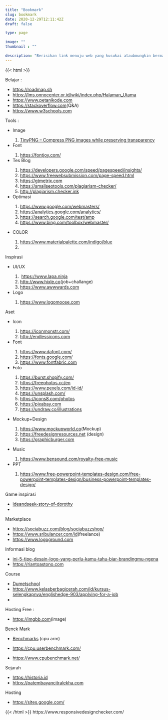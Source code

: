 ```yaml
---
title: "Bookmark"
slug: bookmark
date: 2020-12-29T12:11:42Z
draft: false

type: page

image: ""
thumbnail : ""

description: "Berisikan link menuju web yang kusukai ataubmungkin bermanfaat."
---
```

{{< html >}}
<p>Belajar :</p><p></p><ul style="text-align: left;"><li><a href="https://roadmap.sh" rel="nofollow" target="_blank">https://roadmap.sh</a></li><li><a href="https://lms.onnocenter.or.id/wiki/index.php/Halaman_Utama" rel="nofollow" target="_blank">https://lms.onnocenter.or.id/wiki/index.php/Halaman_Utama</a><br /></li><li><a href="https://www.petanikode.com" rel="nofollow" target="_blank">https://www.petanikode.com</a><br /></li><li><a href="https://stackoverflow.com" rel="nofollow" target="_blank">https://stackoverflow.com</a>(Q&amp;A)<br /></li><li><a href="https://www.w3schools.com" rel="nofollow" target="_blank">https://www.w3schools.com</a><br /></li></ul><p></p><p>Tools :</p><p></p><ul style="text-align: left;"><li>Image</li><ol><li><a href="https://tinypng.com/" rel="nofollow" target="_blank">TinyPNG – Compress PNG images while preserving transparency</a></li></ol><li>Font</li><ol><li><a href="https://fontjoy.com/" rel="nofollow" target="_blank">https://fontjoy.com/</a><br /></li></ol><li>Tes Blog</li><ol><li><a href="https://developers.google.com/speed/pagespeed/insights/" rel="nofollow" target="_blank">https://developers.google.com/speed/pagespeed/insights/</a><br /></li><li><a href="https://www.freewebsubmission.com/page-speed.html" rel="nofollow" target="_blank">https://www.freewebsubmission.com/page-speed.html</a><br /></li><li><a href="https://gtmetrix.com" rel="nofollow" target="_blank">https://gtmetrix.com</a><br /></li><li><a href="https://smallseotools.com/plagiarism-checker/" rel="nofollow" target="_blank">https://smallseotools.com/plagiarism-checker/</a><br /></li><li><a href="http://plagiarism.checker.ink" rel="nofollow" target="_blank">http://plagiarism.checker.ink</a><br /></li></ol><li>Optimasi</li></ul><ol style="text-align: left;"><ol><li><a href="https://www.google.com/webmasters/" rel="nofollow" target="_blank">https://www.google.com/webmasters/</a><br /></li><li><a href="https://analytics.google.com/analytics/" rel="nofollow" target="_blank">https://analytics.google.com/analytics/</a><br /></li><li><a href="https://search.google.com/test/amp" rel="nofollow" target="_blank">https://search.google.com/test/amp</a><br /></li><li><a href="https://www.bing.com/toolbox/webmaster/" rel="nofollow" target="_blank">https://www.bing.com/toolbox/webmaster/</a><br /></li></ol></ol><ul style="text-align: left;"><li>COLOR</li><ol><li><a href="https://www.materialpalette.com/indigo/blue" rel="nofollow" target="_blank">https://www.materialpalette.com/indigo/blue</a><br /></li><li><br /></li></ol></ul><div>Inspirasi</div><div><ul style="text-align: left;"><li>UI/UX</li><ol><li>&nbsp;<a href="https://www.lapa.ninja" rel="nofollow" target="_blank">https://www.lapa.ninja</a></li><li><a href="http://www.hixle.co" rel="nofollow" target="_blank">http://www.hixle.co</a>(job+challange)<br /></li><li><a href="https://www.awwwards.com" rel="nofollow" target="_blank">https://www.awwwards.com</a><br /></li></ol><li>Logo</li><ol><li><a href="https://www.logomoose.com" rel="nofollow" target="_blank">https://www.logomoose.com</a></li></ol></ul><div>Aset&nbsp;</div></div><div><ul style="text-align: left;"><li>Icon</li><ol><li><a href="https://iconmonstr.com/?s=telegram">https://iconmonstr.com/</a><br /></li><li><a href="http://endlessicons.com" rel="nofollow" target="_blank">http://endlessicons.com</a><br /></li></ol><li>Font</li><ol><li><a href="https://www.dafont.com/" rel="nofollow" target="_blank">https://www.dafont.com/</a></li><li><a href="https://fonts.google.com/" rel="nofollow" target="_blank">https://fonts.google.com/</a><br /></li><li><a href="https://www.fontfabric.com" rel="nofollow" target="_blank">https://www.fontfabric.com</a><br /></li></ol><li>Foto</li></ul><ol style="text-align: left;"><ol><li><a href="https://burst.shopify.com/" rel="nofollow" target="_blank">https://burst.shopify.com/</a><br /></li><li><a href="https://freephotos.cc/en" rel="nofollow" target="_blank">https://freephotos.cc/en</a><br /></li><li><a href="https://www.pexels.com/id-id/" rel="nofollow" target="_blank">https://www.pexels.com/id-id/</a><br /></li><li><a href="https://unsplash.com/" rel="nofollow" target="_blank">https://unsplash.com/</a><br /></li><li><a href="https://icons8.com/photos" rel="nofollow" target="_blank">https://icons8.com/photos</a><br /></li><li><a href="https://pixabay.com" rel="nofollow" target="_blank">https://pixabay.com</a></li><li><a href="https://undraw.co/illustrations" rel="nofollow" target="_blank">https://undraw.co/illustrations</a><br /></li></ol></ol><ul style="text-align: left;"><li>Mockup+Design</li></ul><ol style="text-align: left;"><ol><li><a href="https://www.mockupworld.co" rel="nofollow" target="_blank">https://www.mockupworld.co</a>(Mockup)<br /></li><li><a href="https://freedesignresources.net" rel="nofollow" target="_blank">https://freedesignresources.net</a>&nbsp;(design)<br /></li><li><a href="https://graphicburger.com" rel="nofollow" target="_blank">https://graphicburger.com</a><br /></li></ol></ol><ul style="text-align: left;"><li>Music</li><ol><li><a href="https://www.bensound.com/royalty-free-music" rel="nofollow" target="_blank">https://www.bensound.com/royalty-free-music</a><br /></li></ol><li>PPT</li><ol><li><a href="https://www.free-powerpoint-templates-design.com/free-powerpoint-templates-design/business-powerpoint-templates-design/" rel="nofollow" target="_blank">https://www.free-powerpoint-templates-design.com/free-powerpoint-templates-design/business-powerpoint-templates-design/</a><br /></li></ol></ul><div>Game inspirasi</div></div><div><div><ul style="text-align: left;"><li><a href="https://m.apkpure.com/hideandseek-story-of-dorothy/com.tabom.projecthorrorus" rel="nofollow" target="_blank">ideandseek-story-of-dorothy</a><br /></li><li><br /></li></ul></div></div><div>Marketplace</div><div><ul style="text-align: left;"><li><a href="https://sociabuzz.com/blog/sociabuzzshop/" rel="nofollow" target="_blank">https://sociabuzz.com/blog/sociabuzzshop/</a><br /></li><li><a href="https://www.sribulancer.com/id" rel="nofollow" target="_blank">https://www.sribulancer.com/id</a>(freelance)<br /></li><li><a href="https://www.logoground.com" rel="nofollow" target="_blank">https://www.logoground.com</a><br /></li></ul><div>Informasi blog</div></div><div><ul style="text-align: left;"><li><a href="https://m.brilio.net/wow/ini-5-tipe-desain-logo-yang-perlu-kamu-tahu-biar-brandingmu-ngena-170608b.html" rel="nofollow" target="_blank">ini-5-tipe-desain-logo-yang-perlu-kamu-tahu-biar-brandingmu-ngena</a><br /></li><li><a href="https://riantoastono.com" rel="nofollow" target="_blank">https://riantoastono.com</a><br /></li></ul></div><div>Course</div><div><ul style="text-align: left;"><li><a href="https://www.dumetschool.com/blog/Panduan_Ukuran_Untuk_Membuat_sebuah_Desain_Grafis" rel="nofollow" target="_blank">Dumetschool</a><br /></li><li><a href="https://www.kelasberbagicerah.com/id/kursus-selengkapnya/englishedge-903/applying-for-a-job" rel="nofollow" target="_blank">https://www.kelasberbagicerah.com/id/kursus-selengkapnya/englishedge-903/applying-for-a-job</a><br /></li><li><br /></li></ul></div><div>Hosting Free :</div><div><ul style="text-align: left;"><li><a href="https://imgbb.com" rel="nofollow" target="_blank">https://imgbb.com</a>(image)<br /></li></ul></div><div>Benck Mark</div><div><ul style="text-align: left;"><li><a href="https://www.phonecurry.com/benchmarks" rel="nofollow" target="_blank">Benchmarks</a>&nbsp;(cpu arm)<br /></li><li><p dir="ltr"><a href="https://cpu.userbenchmark.com/Compare/Intel-Pentium-Gold-G6500-vs-AMD-Athlon-3000G/m1323006vsm968952" rel="nofollow" target="_blank">https://cpu.userbenchmark.com/</a></p></li><li><p dir="ltr"><a href="https://www.cpubenchmark.net/" rel="nofollow" target="_blank">https://www.cpubenchmark.net/</a></p></li></ul><div>Sejarah</div></div><div><ul style="text-align: left;"><li><a href="https://historia.id" rel="nofollow" target="_blank">https://historia.id</a><br /></li><li><a href="https://patembayancitralekha.com" rel="nofollow" target="_blank">https://patembayancitralekha.com</a><br /></li></ul><div>Hosting</div></div><div><ul style="text-align: left;"><li><a href="https://sites.google.com/" rel="nofollow" target="_blank">https://sites.google.com/</a></li></ul></div><p></p>
{{< /html >}}
https://www.responsivedesignchecker.com/